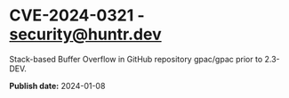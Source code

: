 # CVE-2024-0321 - security@huntr.dev

Stack-based Buffer Overflow in GitHub repository gpac/gpac prior to 2.3-DEV.

**Publish date:** 2024-01-08
